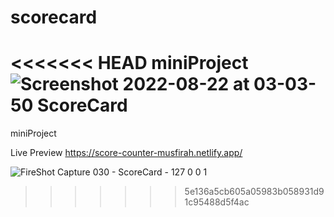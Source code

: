 # scorecard
<<<<<<< HEAD
 miniProject
![Screenshot 2022-08-22 at 03-03-50 ScoreCard](https://user-images.githubusercontent.com/95566104/185812852-6d0996f7-9401-4cb6-abdc-a9ea91e211e6.png)
=======
 miniProject   
 
Live Preview
https://score-counter-musfirah.netlify.app/


![FireShot Capture 030 - ScoreCard - 127 0 0 1](https://user-images.githubusercontent.com/95566104/185813009-d4177e89-af7f-417b-90bd-87d3d3c928e1.png)
>>>>>>> 5e136a5cb605a05983b058931d91c95488d5f4ac
